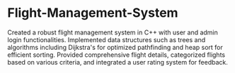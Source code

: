 # Flight-Management-System

Created a robust flight management system in C++ with user and admin login functionalities. Implemented data structures such as trees and algorithms including Dijkstra's for optimized pathfinding and heap sort for efficient sorting. Provided comprehensive flight details, categorized flights based on various criteria, and integrated a user rating system for feedback.
